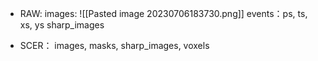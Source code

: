 - RAW: images:
	![[Pasted image 20230706183730.png]]
	events：ps, ts, xs, ys
	sharp_images

- SCER：
	images, masks, sharp_images, voxels